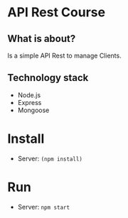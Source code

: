 # API Rest Course

## What is about?

Is a simple API Rest to manage Clients.

## Technology stack

- Node.js
- Express
- Mongoose

# Install

- Server: `(npm install)`

# Run

- Server: `npm start`